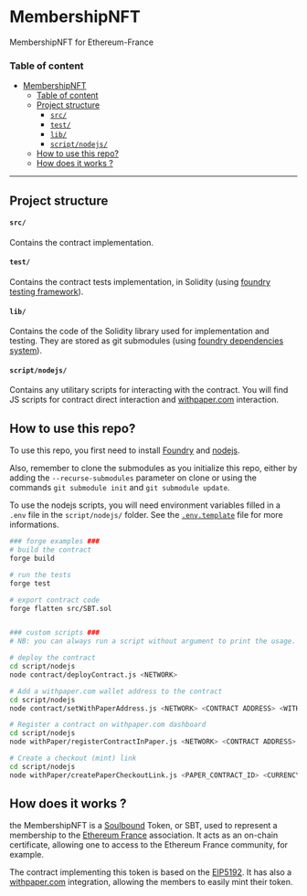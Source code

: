 # MembershipNFT
MembershipNFT for Ethereum-France

### Table of content
- [MembershipNFT](#membershipnft)
    - [Table of content](#table-of-content)
  - [Project structure](#project-structure)
      - [`src/`](#src)
      - [`test/`](#test)
      - [`lib/`](#lib)
      - [`script/nodejs/`](#scriptnodejs)
  - [How to use this repo?](#how-to-use-this-repo)
  - [How does it works ?](#how-does-it-works-)

---

## Project structure

#### `src/`
Contains the contract implementation.

#### `test/`

Contains the contract tests implementation, in Solidity (using [foundry testing framework](https://book.getfoundry.sh/forge/tests)).

#### `lib/`

Contains the code of the Solidity library used for implementation and testing. They are stored as git submodules (using [foundry dependencies system](https://book.getfoundry.sh/projects/dependencies)).

#### `script/nodejs/`

Contains any utilitary scripts for interacting with the contract. You will find JS scripts for contract direct interaction and [withpaper.com](https://withpaper.com/) interaction.


## How to use this repo?

To use this repo, you first need to install [Foundry](https://book.getfoundry.sh/getting-started/installation) and [nodejs](https://nodejs.org/en/download).

Also, remember to clone the submodules as you initialize this repo, either by adding the `--recurse-submodules` parameter on clone or using the commands `git submodule init` and `git submodule update`.

To use the nodejs scripts, you will need environment variables filled in a `.env` file in the `script/nodejs/` folder. See the [`.env.template`](./script/nodejs/.env.template) file for more informations.

```bash
### forge examples ###
# build the contract
forge build

# run the tests
forge test

# export contract code
forge flatten src/SBT.sol


### custom scripts ###
# NB: you can always run a script without argument to print the usage.

# deploy the contract
cd script/nodejs
node contract/deployContract.js <NETWORK>

# Add a withpaper.com wallet address to the contract
cd script/nodejs
node contract/setWithPaperAddress.js <NETWORK> <CONTRACT ADDRESS> <WITHPAPER ADDRESS>

# Register a contract on withpaper.com dashboard
cd script/nodejs
node withPaper/registerContractInPaper.js <NETWORK> <CONTRACT ADDRESS>

# Create a checkout (mint) link
cd script/nodejs
node withPaper/createPaperCheckoutLink.js <PAPER_CONTRACT_ID> <CURRENCY>
```


## How does it works ?

the MembershipNFT is a [Soulbound](https://vitalik.ca/general/2022/01/26/soulbound.html) Token, or SBT, used to represent a membership to the [Ethereum France](https://www.ethereum-france.com/) association. It acts as an on-chain certificate, allowing one to access to the Ethereum France community, for example.

The contract implementing this token is based on the [EIP5192](https://eips.ethereum.org/EIPS/eip-5192). It has also a [withpaper.com](https://withpaper.com/) integration, allowing the members to easily mint their token.

